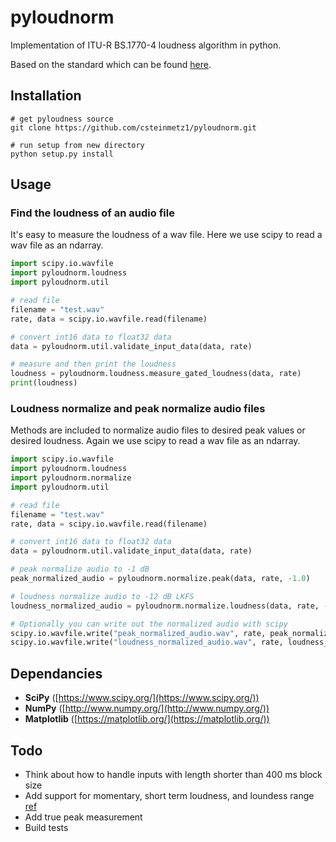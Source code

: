 # pyloudnorm
Implementation of ITU-R BS.1770-4 loudness algorithm in python. 

Based on the standard which can be found [here](https://www.itu.int/dms_pubrec/itu-r/rec/bs/R-REC-BS.1770-4-201510-I!!PDF-E.pdf).

## Installation
```
# get pyloudness source
git clone https://github.com/csteinmetz1/pyloudnorm.git

# run setup from new directory
python setup.py install
```
## Usage

### Find the loudness of an audio file
It's easy to measure the loudness of a wav file. 
Here we use scipy to read a wav file as an ndarray.
```python
import scipy.io.wavfile
import pyloudnorm.loudness
import pyloudnorm.util

# read file 
filename = "test.wav"
rate, data = scipy.io.wavfile.read(filename)

# convert int16 data to float32 data
data = pyloudnorm.util.validate_input_data(data, rate)

# measure and then print the loudness
loudness = pyloudnorm.loudness.measure_gated_loudness(data, rate)
print(loudness)
```

### Loudness normalize and peak normalize audio files
Methods are included to normalize audio files to desired peak values or desired loudness.
Again we use scipy to read a wav file as an ndarray.
```python
import scipy.io.wavfile
import pyloudnorm.loudness
import pyloudnorm.normalize
import pyloudnorm.util

# read file 
filename = "test.wav"
rate, data = scipy.io.wavfile.read(filename)

# convert int16 data to float32 data
data = pyloudnorm.util.validate_input_data(data, rate)

# peak normalize audio to -1 dB
peak_normalized_audio = pyloudnorm.normalize.peak(data, rate, -1.0)

# loudness normalize audio to -12 dB LKFS
loudness_normalized_audio = pyloudnorm.normalize.loudness(data, rate, -12)

# Optionally you can write out the normalized audio with scipy
scipy.io.wavfile.write("peak_normalized_audio.wav", rate, peak_normalized_audio)
scipy.io.wavfile.write("loudness_normalized_audio.wav", rate, loudness_normalized_audio)
```

## Dependancies
- **SciPy** ([https://www.scipy.org/](https://www.scipy.org/))
- **NumPy** ([http://www.numpy.org/](http://www.numpy.org/))
- **Matplotlib** ([https://matplotlib.org/](https://matplotlib.org/))

## Todo
- Think about how to handle inputs with length shorter than 400 ms block size
- Add support for momentary, short term loudness, and loundess range [ref](https://tech.ebu.ch/docs/tech/tech3341.pdf)
- Add true peak measurement 
- Build tests